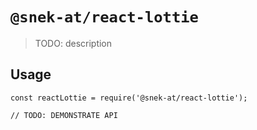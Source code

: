 # `@snek-at/react-lottie`

> TODO: description

## Usage

```
const reactLottie = require('@snek-at/react-lottie');

// TODO: DEMONSTRATE API
```
